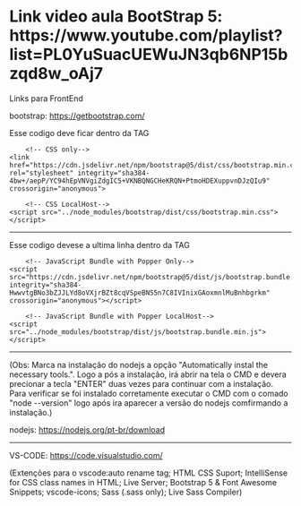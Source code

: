 <h1>Link video aula BootStrap 5: https://www.youtube.com/playlist?list=PL0YuSuacUEWuJN3qb6NP15bzqd8w_oAj7</h1>

Links para FrontEnd

bootstrap: https://getbootstrap.com/

 Esse codigo deve ficar dentro da TAG <!-- <head> -->

		<!-- CSS only-->
	<link href="https://cdn.jsdelivr.net/npm/bootstrap@5/dist/css/bootstrap.min.css" rel="stylesheet" integrity="sha384-4bw+/aepP/YC94hEpVNVgiZdgIC5+VKNBQNGCHeKRQN+PtmoHDEXuppvnDJzQIu9" crossorigin="anonymous">

		<!-- CSS LocalHost-->
	<script src="../node_modules/bootstrap/dist/css/bootstrap.min.css"></script>

<hr>

Esse codigo devese a ultima linha dentro da TAG <!-- </body> -->

		<!-- JavaScript Bundle with Popper Only-->
	<script src="https://cdn.jsdelivr.net/npm/bootstrap@5/dist/js/bootstrap.bundle.min.js" integrity="sha384-HwwvtgBNo3bZJJLYd8oVXjrBZt8cqVSpeBNS5n7C8IVInixGAoxmnlMuBnhbgrkm" crossorigin="anonymous"></script>

		<!-- JavaScript Bundle with Popper LocalHost-->
	<script src="../node_modules/bootstrap/dist/js/bootstrap.bundle.min.js"></script>

<hr>

(Obs: Marca na instalação do nodejs a opção "Automatically instal the necessary tools.". Logo a pós a instalação, irá abrir na tela o CMD  e devera precionar a tecla "ENTER" duas vezes para continuar com a instalação. Para verificar se foi instalado corretamente executar o CMD com o comado "node --version" logo após ira aparecer a versão do nodejs comfirmando a instalação.)

nodejs: https://nodejs.org/pt-br/download

<hr>

VS-CODE: https://code.visualstudio.com/

(Extenções para o vscode:auto rename tag; HTML CSS Suport; IntelliSense for CSS class names in HTML; Live Server; Bootstrap 5 & Font Awesome Snippets; vscode-icons; Sass (.sass only); Live Sass Compiler)


